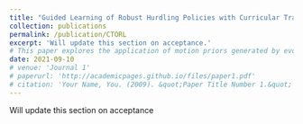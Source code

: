 ```yaml
---
title: "Guided Learning of Robust Hurdling Policies with Curricular Trajectory Optimization (Under Review)"
collection: publications
permalink: /publication/CTORL
excerpt: 'Will update this section on acceptance.'
# This paper explores the application of motion priors generated by evolutionary algorithms to improve the sample efficiecy of traditional reinforcement learning algorithms.
date: 2021-09-10
# venue: 'Journal 1'
# paperurl: 'http://academicpages.github.io/files/paper1.pdf'
# citation: 'Your Name, You. (2009). &quot;Paper Title Number 1.&quot; <i>Journal 1</i>. 1(1).'
---
```

Will update this section on acceptance
<!-- This paper is about the number 1. The number 2 is left for future work. -->

<!-- [Download paper here](http://academicpages.github.io/files/paper1.pdf) -->

<!-- Recommended citation: Your Name, You. (2009). "Paper Title Number 1." <i>Journal 1</i>. 1(1). -->